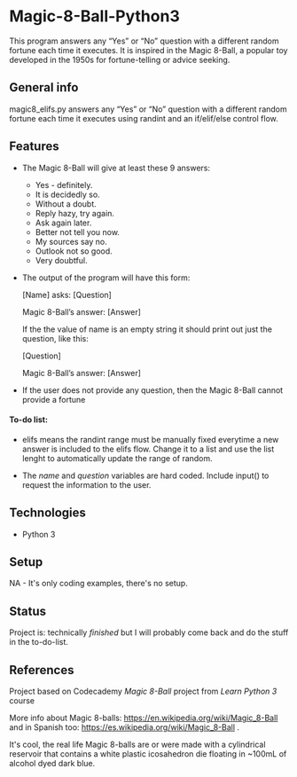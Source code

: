 # Magic-8-Ball-Python3
This program answers any “Yes” or “No” question with a different random fortune each time it executes.  It is inspired in the Magic 8-Ball, a popular toy developed in the 1950s for fortune-telling or advice seeking.


## General info

magic8_elifs.py answers any “Yes” or “No” question with a different random fortune each time it executes using randint and an if/elif/else control flow.  

## Features

* The Magic 8-Ball will give at least these 9 answers:
    + Yes - definitely.
    + It is decidedly so.
    + Without a doubt.
    + Reply hazy, try again.
    + Ask again later.
    + Better not tell you now.
    + My sources say no.
    + Outlook not so good.
    + Very doubtful.

* The output of the program will have this form:

  [Name] asks: [Question]
  
  Magic 8-Ball’s answer: [Answer]

  If the the value of name is an empty string it should print out just the question, like this:

  [Question]
  
  Magic 8-Ball’s answer: [Answer]

*  If the user does not provide any question, then the Magic 8-Ball cannot provide a fortune



#### To-do list:

* elifs means the randint range must be manually fixed everytime a new answer is included to the elifs flow. Change it to a list and use the list lenght to automatically update the range of random. 

* The _name_ and _question_ variables are hard coded. Include input() to request the information to the user. 


## Technologies
* Python 3

## Setup
NA - It's only coding examples, there's no setup.

## Status
Project is: technically _finished_ but I will probably come back and do the stuff in the to-do-list.

## References
Project based on Codecademy _Magic 8-Ball_ project from _Learn Python 3_ course

More info about Magic 8-balls: https://en.wikipedia.org/wiki/Magic_8-Ball and in Spanish too: https://es.wikipedia.org/wiki/Magic_8-Ball . 

It's cool, the real life Magic 8-balls are or were made with a cylindrical reservoir that contains a white plastic icosahedron die floating in ~100mL of alcohol dyed dark blue. 
